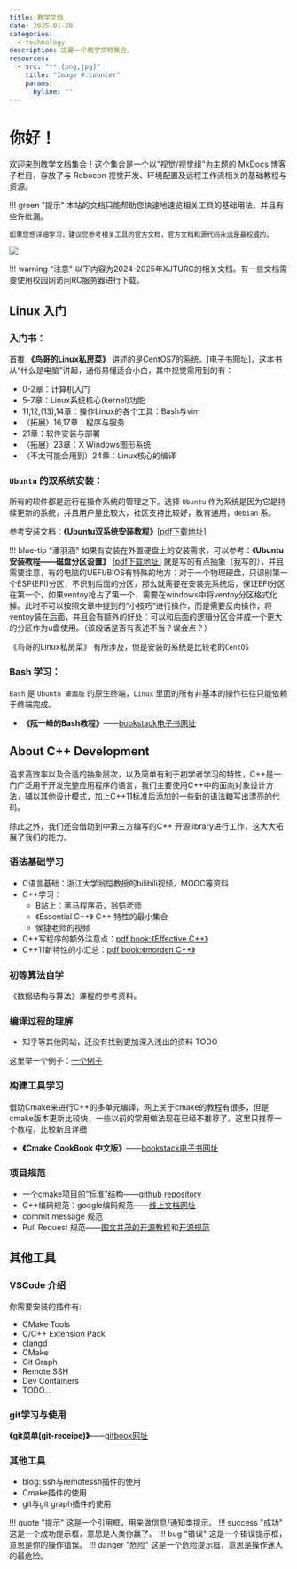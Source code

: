 ```yaml
---
title: 教学文档
date: 2025-01-20
categories:
  - technology 
description: 这是一个教学文档集合。
resources:
  - src: "**.{png,jpg}"
    title: "Image #:counter"
    params:
      byline: ""
---
```

# 你好！

欢迎来到教学文档集合！这个集合是一个以“视觉/视觉组”为主题的 MkDocs 博客子栏目，存放了与 Robocon 视觉开发、环境配置及远程工作流相关的基础教程与资源。

!!! green "提示"
    本站的文档只能帮助您快速地速览相关工具的基础用法，并且有些许纰漏。

    如果您想详细学习，建议您参考相关工具的官方文档，官方文档和源代码永远是最权威的。


![](intropic.png)

!!! warning "注意"
    以下内容为2024-2025年XJTURC的相关文档。有一些文档需要使用校园网访问RC服务器进行下载。

## Linux 入门

### 入门书：

首推 **《鸟哥的Linux私房菜》** 讲述的是CentOS7的系统。[[电子书网址]](https://wizardforcel.gitbooks.io/vbird-linux-basic-4e/content/15.html)，这本书从“什么是电脑”讲起，通俗易懂适合小白，其中视觉需用到的有：

  - 0-2章：计算机入门
  - 5-7章：Linux系统核心(kernel)功能
  - 11,12,(13),14章：操作Linux的各个工具：Bash与vim
  - （拓展）16,17章：程序与服务
  - 21章：软件安装与部署
  - （拓展）23章：X Windows图形系统
  - （不太可能会用到）24章：Linux核心的编译

### `Ubuntu` 的双系统安装：

所有的软件都是运行在操作系统的管理之下。选择 `Ubuntu` 作为系统是因为它是持续更新的系统，并且用户量比较大，社区支持比较好，教育通用，`debian` 系。

参考安装文档：**《Ubuntu双系统安装教程》**[[pdf下载地址]](https://115.154.175.254:5200/files/api/public/dl/J1gGccUv/public/Share/links/Ubuntu%E5%AE%89%E8%A3%85%E6%95%99%E7%A8%8B.pdf)

!!! blue-tip "潘羽涵"
    如果有安装在外置硬盘上的安装需求，可以参考：**《Ubuntu安装教程——磁盘分区设置》** [[pdf下载地址]](https://115.154.175.254:5200/files/api/public/dl/dJ32ey2v/public/Share/links/Ubuntu%E5%AE%89%E8%A3%85%E6%95%99%E7%A8%8B%E2%80%94%E2%80%94%E7%A3%81%E7%9B%98%E5%88%86%E5%8C%BA%E8%AE%BE%E7%BD%AE.pdf) 就是写的有点抽象（我写的），并且需要注意，有的电脑的UEFI/BIOS有特殊的地方：对于一个物理硬盘，只识别第一个ESP(EFI)分区，不识别后面的分区，那么就需要在安装完系统后，保证EFI分区在第一个，如果ventoy抢占了第一个，需要在windows中将ventoy分区格式化掉。此时不可以按照文章中提到的“小技巧”进行操作，而是需要反向操作，将ventoy装在后面，并且会有额外的好处：可以和后面的逻辑分区合并成一个更大的分区作为u盘使用。（该段话是否有表述不当？误会点？）


《鸟哥的Linux私房菜》 有所涉及，但是安装的系统是比较老的`CentOS`

### Bash 学习：

`Bash` 是 `Ubuntu 桌面版` 的原生终端，`Linux` 里面的所有非基本的操作往往只能依赖于终端完成。

-  **《阮一峰的Bash教程》**——[bookstack电子书网址](https://www.bookstack.cn/read/bash-tutorial/docs-intro.md)

## About C++ Development

追求高效率以及合适的抽象层次，以及简单有利于初学者学习的特性，C++是一门广泛用于开发完整应用程序的语言，我们主要使用C++中的面向对象设计方法，辅以其他设计模式，加上C++11标准后添加的一些新的语法糖写出漂亮的代码。

除此之外，我们还会借助到中第三方编写的C++ 开源library进行工作，这大大拓展了我们的能力。

### 语法基础学习

- C语言基础：浙江大学翁恺教授的bilibili视频，MOOC等资料
- C++学习：
  - B站上：黑马程序员，翁恺老师
  - 《Essential C++》 C++ 特性的最小集合
  - 侯捷老师的视频
- C++写程序的额外注意点：[pdf book:《Effective C++》](https://115.154.175.254:5200/files/api/public/dl/c1IHQFQa/public/Share/links/C%2B%2B/Effective%20C%2B%2B%20%E4%B8%AD%E6%96%87%E7%AC%AC%E4%B8%89%E7%89%88.pdf)
- C++11新特性的小汇总：[pdf book:《morden C++》](https://115.154.175.254:5200/files/api/public/dl/zz4zJABW/public/Share/links/C%2B%2B/morden%20C%2B%2B%20%E6%95%99%E7%A8%8B%20%E4%B8%AD%E6%96%87%E7%89%88.pdf)

### 初等算法自学

《数据结构与算法》课程的参考资料。

### 编译过程的理解

- 知乎等其他网站，还没有找到更加深入浅出的资料 TODO

这里举一个例子：[一个例子](https://zhuanlan.zhihu.com/p/612556530)

### 构建工具学习

借助Cmake来进行C++的多单元编译，网上关于cmake的教程有很多，但是cmake版本更新比较快，一些以前的常用做法现在已经不推荐了。这里只推荐一个教程，比较新且详细

- **《Cmake CookBook 中文版》**——[bookstack电子书网址](https://www.bookstack.cn/books/CMake-Cookbook)

### 项目规范

- 一个cmake项目的“标准”结构——[github repository](https://github.com/kigster/cmake-project-template)
- C++编码规范：google编码规范——[线上文档网址](https://zh-google-styleguide.readthedocs.io/en/latest/google-cpp-styleguide/headers.html)
- commit message 规范
- Pull Request 规范——[图文并茂的开源教程](https://zhuanlan.zhihu.com/p/584834288)和[开源规范](https://github.com/TaleLin/lin-ui/wiki/Pull-Request-%E8%A7%84%E8%8C%83)

## 其他工具

### VSCode 介绍

你需要安装的插件有:

- CMake Tools
- C/C++ Extension Pack
- clangd
- CMake
- Git Graph
- Remote SSH
- Dev Containers
- TODO...

### git学习与使用

**《git菜单(git-receipe)》**——[gitbook网址](https://selierlin.github.io/git-recipes/#/)

### 其他工具

- blog: ssh与remotessh插件的使用
- Cmake插件的使用
- git与git graph插件的使用

!!! quote "提示"
    这是一个引用框，用来做信息/通知类提示。
!!! success "成功"
    这是一个成功提示框，意思是人类你赢了。
!!! bug "错误"
    这是一个错误提示框，意思是你的操作错误。
!!! danger "危险"
    这是一个危险提示框，意思是操作迷人的最危险。
